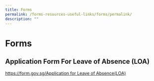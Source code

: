 ```yaml
---
title: Forms
permalink: /forms-resources-useful-links/forms/permalink/
description: ""
---
```

Forms
=====

Application Form For Leave of Absence (LOA)
-------------------------------------------

[https://form.gov.sg/Application for Leave of Absence(LOA)](https://form.gov.sg/#!/60dabedad921be0011eb7538)
